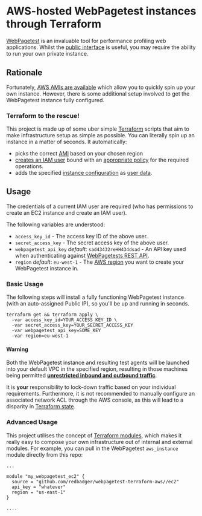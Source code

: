 # AWS-hosted WebPagetest instances through Terraform

[WebPagetest](https://sites.google.com/a/webpagetest.org/docs/) is an invaluable tool for performance profiling web applications. Whilst the [public interface](http://www.webpagetest.org/) is useful, you may require the ability to run your own private instance.

## Rationale

Fortunately, [AWS AMIs are available](https://github.com/WPO-Foundation/webpagetest/blob/master/docs/EC2/Server%20AMI.md) which allow you to quickly spin up your own instance. However, there is some additional setup involved to get the WebPagetest instance fully configured.

### Terraform to the rescue!

This project is made up of some uber simple [Terraform](https://www.terraform.io/) scripts that aim to make infrastructure setup as simple as possible. You can literally spin up an instance in a matter of seconds. It automatically:

* picks the correct [AMI](https://github.com/WPO-Foundation/webpagetest/blob/master/docs/EC2/Server%20AMI.md) based on your chosen region
* [creates an IAM user](http://docs.aws.amazon.com/IAM/latest/UserGuide/id_users_create.html) bound with an [appropriate policy](http://docs.aws.amazon.com/IAM/latest/UserGuide/access_policies.html) for the required operations.
* adds the specified [instance configuration](https://github.com/redbadger/webpagetest-terraform-aws/blob/master/modules/ec2/userdata.template) as [user data](http://docs.aws.amazon.com/AWSEC2/latest/UserGuide/ec2-instance-metadata.html).

## Usage

The credentials of a current IAM user are required (who has permissions to create an EC2 instance and create an IAM user).

The following variables are understood:
  * `access_key_id` - The access key ID of the above user.
  * `secret_access_key` - The secret access key of the above user.
  * `webpagetest_api_key` *default*: `sad43432reHH434dsad` - An API key used when authenticating against [WebPagetests REST API](https://sites.google.com/a/webpagetest.org/docs/advanced-features/webpagetest-restful-apis).
  * `region` *default*: `eu-west-1` - The [AWS region](http://docs.aws.amazon.com/general/latest/gr/rande.html) you want to create your WebPagetest instance in.

### Basic Usage

The following steps will install a fully functioning WebPagetest instance (with an auto-assigned Public IP), so you'll be up and running in seconds.

```
terraform get && terraform apply \
  -var access_key_id=YOUR_ACCESS_KEY_ID \
  -var secret_access_key=YOUR_SECRET_ACCESS_KEY
  -var webpagetest_api_key=SOME_KEY
  -var region=eu-west-1
```

#### Warning

Both the WebPagetest instance and resulting test agents will be launched into your default VPC in the specified region, resulting in those machines being permitted [**unrestricted inbound and outbound traffic**](https://github.com/redbadger/webpagetest-terraform-aws/issues/3).

It is **your** responsibility to lock-down traffic based on your individual requirements. Furthermore, it is not recommended to manually configure an associated network ACL through the AWS console, as this will lead to a disparity in [Terraform state](https://www.terraform.io/docs/state/).

### Advanced Usage

This project utilises the concept of [Terraform modules](https://www.terraform.io/docs/modules/usage.html), which makes it really easy to compose your own infrastructure out of internal and external modules. For example, you can pull in the WebPagetest `aws_instance` module directly from this repo:

```
...

module "my_webpagetest_ec2" {
  source = "github.com/redbadger/webpagetest-terraform-aws//ec2"
  api_key = "whatever"
  region = "us-east-1"
}

....
```
